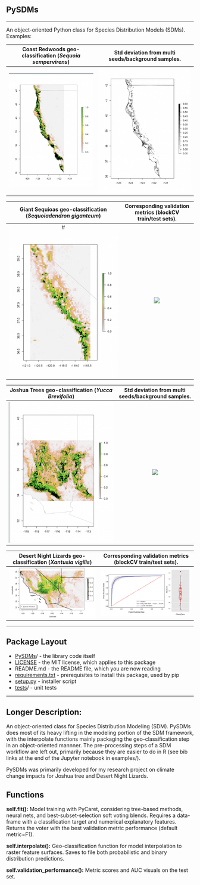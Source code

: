 ## PySDMs

---

An object-oriented Python class for Species Distribution Models (SDMs). Examples:

**Coast Redwoods** geo-classification (*Sequoia sempervirens*) | Std deviation from multi seeds/background samples. 
:---------------------------------:|:----------------------------------------:
![](examples/coast_redwoods/curr-cr.png) | ![](examples/coast_redwoods/current-sd.png)

**Giant Sequioas** geo-classification (*Sequoiadendron giganteum*) | Corresponding validation metrics (blockCV train/test sets). 
:---------------------------------:|:----------------------------------------:
#![](examples/giant_sequoias/curr-gs.png) | ![](examples/giant_sequoias/current-sd.png)

**Joshua Trees** geo-classification (*Yucca Brevifolia*) | Std deviation from multi seeds/background samples. 
:---------------------------------:|:----------------------------------------:
![](examples/joshua_trees/curr-jtree.png) | ![](examples/joshua_trees/current-sd.png)

**Desert Night Lizards** geo-classification (*Xantusia vigilis*) | Corresponding validation metrics (blockCV train/test sets).
:---------------------------------:|:----------------------------------------:
![](examples/night_lizards/data/range.png) | ![](examples/night_lizards/data/auc.png)

---

## Package Layout

* [PySDMs](https://github.com/daniel-furman/PySDMs/tree/main/src/PySDMs)/ - the library code itself
* [LICENSE](https://github.com/daniel-furman/PySDMs/blob/main/LICENSE) - the MIT license, which applies to this package
* README.md - the README file, which you are now reading
* [requirements.txt](https://github.com/daniel-furman/PySDMs/blob/main/requirements.txt) - prerequisites to install this package, used by pip
* [setup.py](https://github.com/daniel-furman/PySDMs/blob/main/setup.py) - installer script
* [tests](https://github.com/daniel-furman/PySDMs/tree/main/test)/ - unit tests

---

## Longer Description:

An object-oriented class for Species Distribution Modeling (SDM).
    PySDMs does most of its heavy lifting in the modeling portion of the
    SDM framework, with the interpolate functions mainly packaging
    the geo-classification step in an object-oriented mannner. The pre-processing
    steps of a SDM workflow are left out, primarily because they are easier to
    do in R (see bib links at the end of the Jupyter notebook in examples/).

PySDMs was primarily developed for my research project on climate change
    impacts for Joshua tree and Desert Night Lizards.

Functions
-------

   **self.fit():** Model training with PyCaret, considering tree-based
        methods, neural nets, and best-subset-selection soft voting blends.
        Requires a data-frame with a classification target and numerical
        explanatory features. Returns the voter with the best validation
        metric performance (default metric=F1).

   **self.interpolate():** Geo-classification function for model interpolation to
        raster feature surfaces. Saves to file both probabilistic and binary
        distribution predictions.

   **self.validation_performance():** Metric scores and AUC visuals on the test set.


